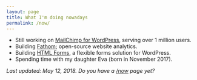 ```yaml
---
layout: page
title: What I'm doing nowadays
permalink: /now/
---
```


- Still working on [MailChimp for WordPress](https://mc4wp.com/), serving over 1 million users.
- Building [Fathom](https://usefathom.com/); open-source website analytics.
- Building [HTML Forms](https://www.htmlforms.io/), a flexible forms solution for WordPress.
- Spending time with my daughter Eva (born in November 2017).

_Last updated: May 12, 2018. Do you have a [/now](https://nownownow.com/) page yet?_
